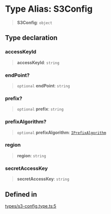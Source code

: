 # Type Alias: S3Config

> **S3Config**: `object`

## Type declaration

### accessKeyId

> **accessKeyId**: `string`

### endPoint?

> `optional` **endPoint**: `string`

### prefix?

> `optional` **prefix**: `string`

### prefixAlgorithm?

> `optional` **prefixAlgorithm**: [`IPrefixAlgorithm`](../interfaces/IPrefixAlgorithm.md)

### region

> **region**: `string`

### secretAccessKey

> **secretAccessKey**: `string`

## Defined in

[types/s3-config.type.ts:5](https://github.com/LabO8/nestjs-s3/blob/1543c2d00f94450144b62a41101481b695225e3d/src/types/s3-config.type.ts#L5)
